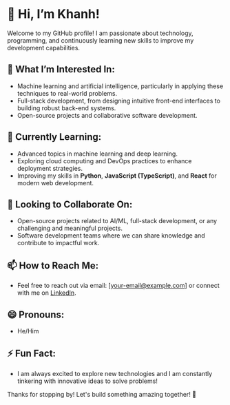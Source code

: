 # 👋 Hi, I’m Khanh!

Welcome to my GitHub profile! I am passionate about technology, programming, and continuously learning new skills to improve my development capabilities.

## 👀 What I’m Interested In:
- Machine learning and artificial intelligence, particularly in applying these techniques to real-world problems.
- Full-stack development, from designing intuitive front-end interfaces to building robust back-end systems.
- Open-source projects and collaborative software development.

## 🌱 Currently Learning:
- Advanced topics in machine learning and deep learning.
- Exploring cloud computing and DevOps practices to enhance deployment strategies.
- Improving my skills in **Python**, **JavaScript (TypeScript)**, and **React** for modern web development.

## 💼 Looking to Collaborate On:
- Open-source projects related to AI/ML, full-stack development, or any challenging and meaningful projects.
- Software development teams where we can share knowledge and contribute to impactful work.

## 📫 How to Reach Me:
- Feel free to reach out via email: [your-email@example.com] or connect with me on [LinkedIn](https://www.linkedin.com/in/your-profile).
  
## 😄 Pronouns:
- He/Him

## ⚡ Fun Fact:
- I am always excited to explore new technologies and I am constantly tinkering with innovative ideas to solve problems!
  
Thanks for stopping by! Let's build something amazing together! 🚀
